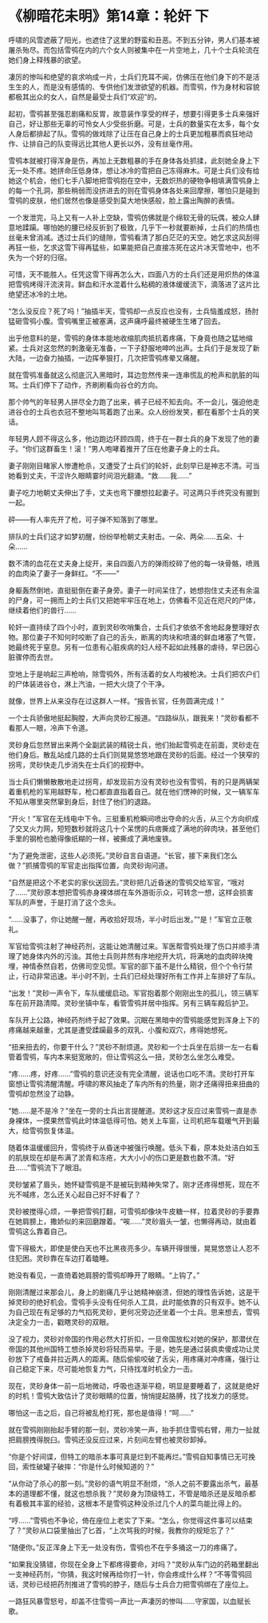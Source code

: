 # 《柳暗花未明》第14章：轮奸 下

呼啸的风雪遮蔽了阳光，也遮住了这里的野蛮和丑恶。不到五分钟，男人们基本被屠杀殆尽。而包括雪鸮在内的六个女人则被集中在一片空地上，几十个士兵轮流在她们身上释残暴的欲望。

凄厉的惨叫和绝望的哀求响成一片，士兵们充耳不闻，仿佛压在他们身下的不是活生生的人，而是没有感情的、专供他们发泄欲望的机器。而雪鸮，作为身材和容貌都极其出众的女人，自然是最受士兵们“欢迎”的。

起初，雪鸮甚至强忍剧痛和反胃，故意装作享受的样子，想要引得更多士兵来强奸自己，好让那些无辜的可怜女人少受些折磨。可是，士兵的数量实在太多，每个女人身后都排起了队。雪鸮的做戏除了让压在自己身上的士兵更加粗暴而疯狂地动作、让排自己的队变得远比其他人更长以外，没有丝毫作用。

雪鸮本就被打得浑身是伤，再加上无数粗暴的手在身体各处抓揉，此刻她全身上下无一处不疼。她拼命压低身体，想让冰冷的雪把自己冻得麻木。可是士兵们没有给她这个机会，他们七手八脚地把雪鸮抱在空中，无数炽热的硬物争相填满雪鸮身上的每一个孔洞，那些稍弱而没挤进去的则在雪鸮身体各处来回摩擦，哪怕只是碰到雪鸮的皮肤，他们居然也像是感受到莫大地快感般，脸上露出陶醉的表情。

一个发泄完，马上又有一人补上空缺，雪鸮仿佛就是个绵软无骨的玩偶，被众人肆意地蹂躏。哪怕她的腰已经反折到了极致，几乎下一秒就要断掉，士兵们的热情也丝毫未曾消减。透过士兵们的缝隙，雪鸮看清了那白茫茫的天空。她乞求这风刮得再狂一些，乞求这雪下得再猛些，如果能把自己直接冻死在这片冰天雪地中，也不失为一个好的归宿。

可惜，天不能胜人。任凭这雪下得再怎么大，四面八方的士兵们还是用炽热的体温把雪鸮烤得汗流浃背。鲜血和汗水混着什么粘稠的液体缓缓流下，滴落进了这片比绝望还冰冷的土地。

“怎么没反应？死了吗！”抽插半天，雪鸮却一点反应也没有，士兵恼羞成怒，扬肘猛砸雪鸮小腹。雪鸮嘴里正被塞满，这声痛呼最终被硬生生堵了回去。

出乎他意料的是，雪鸮的身体本能地收缩肌肉抵抗着疼痛，下身竟也随之猛地缩紧。士兵对这忽然的刺激毫无准备，一下子舒服地呻吟出声。士兵们于是发现了新大陆，一边奋力抽插，一边挥拳狠打，几次把雪鸮疼晕又痛醒。

就在雪鸮准备就这么彻底沉入黑暗时，耳边忽然传来一连串慌乱的枪声和肮脏的叫骂。士兵们停下了动作，齐刷刷看向谷仓的方向。

那个帅气的年轻男人拼尽全力跑了出来，裤子已经不知去向。不一会儿，强迫他走进谷仓的士兵也衣冠不整地叫骂着跑了出来。众人纷纷发笑，都在看那个士兵的笑话。

年轻男人顾不得这么多，他边跑边环顾四周，终于在一群士兵的身下发现了他的妻子。“你们这群畜生！滚！”男人咆哮着推开了压在他妻子身上的士兵。

妻子刚刚目睹家人惨遭枪杀，又遭受了士兵们的轮奸，此刻早已是神志不清。可当她看到丈夫，干涩许久眼睛霎时间泪光翻涌。“救……我……”

妻子吃力地朝丈夫伸出了手，丈夫也弯下腰想拉起妻子。可这两只手终究没有握到一起。

砰——有人率先开了枪，可子弹不知落到了哪里。

排队的士兵们这才如梦初醒，纷纷举枪朝丈夫射击。一朵、两朵……五朵、十朵……

数不清的血花在丈夫身上绽开，来自四面八方的弹雨绞碎了他的每一块骨骼，喷溅的血肉染了妻子一身鲜红。“不——”

身躯轰然倒地，直挺挺倒在妻子身旁。妻子一时间呆住了，她想抱住丈夫还有余温的尸身，可一拥而上的士兵们又把她牢牢压在地上，仿佛看不见近在咫尺的尸体，继续着他们的兽行……

轮奸一直持续了四个小时，直到灵砂吹哨集合，士兵们才依依不舍地起身整理好衣物。那位妻子不知何时咬断了自己的舌头，断离的肉块和喷涌的鲜血堵塞了气管，她最终死于窒息。另有一位患有心脏疾病的妇人经不起如此残暴的虐待，早已因心脏骤停而去世。

空地上于是响起三声枪响，除雪鸮外，所有活着的女人均被枪决。士兵们把农户们的尸体装进谷仓，淋上汽油，一把大火烧了个干净。

就像，世界上从来没存在过这群人一样。“报告长官，任务圆满完成！”

一个士兵骄傲地挺起胸膛，大声向灵砂汇报道。“四路纵队，跟我来！”灵砂看都不看那人一眼，冷声下令道。

灵砂身后忽然冒出来两个全副武装的精锐士兵，他们抬起雪鸮走在前面，灵砂走在他们身后。散乱站成几路的士兵们则晃晃悠悠地跟在灵砂的后面。经过一个狭窄的拐弯，灵砂快走几步消失在士兵们的视野中。

当士兵们懒懒散散地走过拐弯，却发现前方没有灵砂也没有雪鸮，有的只是两辆架着重机枪的军用越野车，枪口都直直指着自己。就在他们愣神的时候，又一辆军车不知从哪里突然窜到身后，封住了他们的退路。

“开火！”军官在无线电中下令。三挺重机枪瞬间喷出夺命的火舌，从三个方向织成了交叉火力网，短短数秒就将这几十个呆愣的兵痞撕成了满地的碎肉块，甚至他们手里的钢枪也脆得像纸糊的一样，被撕成了满地废铁。

“为了避免泄密，这些人必须死。”灵砂自言自语道。“长官，接下来我们怎么做？”抓捕雪鸮的军官走出指挥位置，向灵砂询问道。

“自然是把这个不老实的家伙送回去。”灵砂把几近昏迷的雪鸮交给军官，“哦对了……”灵砂原本想把雪鸮赤身裸体绑在车外游街示众，可转念一想，这样会损害军队的声誉，于是打消了这个念头。

“……没事了，你让她醒一醒，再收拾好现场，半小时后出发。”“是！”军官立正敬礼。

军官给雪鸮注射了神经药剂，这能让她清醒过来。军医帮雪鸮处理了伤口并顺手清理了她身体内外的污浊。其他士兵则井然有序地挖开大坑，将满地的血肉碎块掩埋，神情泰然自若，仿佛司空见惯。军官的部下虽不是什么精锐，但个个令行禁止，行动非常迅速。半小时不到，士兵们已经处理好所有工作并上车排好了车队。

“出发！”灵砂一声令下，车队缓缓启动。军官抱着那个刚刚出生的孤儿，领三辆军车在前开路清障。灵砂坐镇中车，看管雪鸮并居中指挥。另有三辆车殿后护卫。

车队开上公路，神经药剂终于起了效果。沉眠在黑暗中的雪鸮能感觉到浑身上下的疼痛越来越重，尤其是遭受蹂躏最多的双乳、小腹和双穴，疼得她想死。

“扭来扭去的，你要干什么？”灵砂不耐烦道。灵砂和一个士兵坐在后排一左一右看管着雪鸮，车内本来挺宽敞的，但让雪鸮这么一扭，灵砂怎么坐怎么难受。

“疼……疼，好疼……”雪鸮的意识还没有完全清醒，说话也口吃不清。灵砂打开车窗想让雪鸮清醒清醒。呼啸的寒风抽走了车内所有的热量，刚才还痛得扭来扭曲的雪鸮却忽然没了动静。

“她……是不是冷？”坐在一旁的士兵出言提醒道。灵砂这才反应过来雪鸮一直是赤身裸体，一摸果然雪鸮此时体温低得可怕。她关上车窗，让司机把车载暖气开到最大，给雪鸮恢复体温。

随着体温缓缓回升，雪鸮终于从昏迷中被强行唤醒。低头下看，原本处处洁白如玉的肌肤现在却是布满了淤青和冻疮，大大小小的伤口更是数也数不清。“好丑……”雪鸮流下了眼泪。

灵砂皱紧了眉头，她怀疑雪鸮是不是被玩到精神失常了。刚才还疼得想死，现在不光不喊疼，怎么还关心起自己好不好看了？

灵砂被搅得心烦，一拳把雪鸮打翻，可雪鸮却像块牛皮糖一样，拉着灵砂的手要靠在她肩膀上，撒娇似的来回磨蹭着。“唉……”灵砂眉头一皱，也懒得再动，就由着雪鸮这么靠着自己。

雪下得极大，即使是使白天也不比黑夜亮多少。车辆开得很慢，晃晃悠悠让人忍不住犯困。灵砂靠在车边打着瞌睡。

她没有看见，一直倚着她肩膀的雪鸮却睁开了眼睛。“上钩了。”

刚刚清醒过来那会儿，身上的剧痛几乎让她精神崩溃，但她的理性告诉她，这是干掉灵砂的绝好机会。雪鸮手头没有任何杀人工具，此时能依靠的只有双手。她不认为自己现在有足够的力气掐死灵砂，更何况旁边还坐着一个士兵。思来想去，雪鸮决定全力一击，戳瞎灵砂的双眼。

没了视力，灵砂对帝国的作用必然大打折扣，一旦帝国放松对她的保护，那潜伏在帝国的其他州国特工想杀掉灵砂将轻而易举。于是，她先是通过装疯卖傻成功让灵砂放下了戒备并拉近两人的距离。随后偷偷咬破了舌尖，用疼痛对冲疼痛，强行让自己稳定下来，尽可能地恢复力气，只待找准时机全力一击。

现在，灵砂身体一前一后地微动，呼吸也逐渐平稳，明显是要睡着了，这就是绝好的时机！雪鸮大致估计了灵砂眼睛的位置，悄悄提起胳膊，找了找发力的感觉。

哪怕这一击之后，自己将被乱枪打死，那也是值得！“呵……”

就在雪鸮刚刚抬起手臂的那一刻，灵砂冷笑一声，抬手抓住雪鸮右臂，用力一扯就把肩膀拽得脱臼。雪鸮还没反应过来，片刻间左臂也被灵砂卸掉。

“你是个好间谍，但特工的暗杀本事可真是烂到不能再烂。”雪鸮自知事情已无可挽回，索性破罐子破摔：“你是什么时候知道的？”

“从你动了杀心的那一刻。”灵砂的语气明显不耐烦，“杀人之前不要露出杀气，最基本的道理都不懂，就这也想杀我？”灵砂身为顶级特工，不管是暗杀还是反暗杀都有着极其丰富的经验，这根本不是雪鸮这种没杀过几个人的菜鸟能比得上的。

“哼……”雪鸮也不争论，倚在座位上老实了下来。“怎么，你觉得这件事可以结束了？”灵砂从口袋里抽出了匕首，“上次骂我的时候，我教你的规矩忘了？”

“随便你。”反正浑身上下无一处没有伤，雪鸮也不在乎多捅这一刀的疼痛了。

“如果我没猜错，你现在全身上下都疼得要命，对吗？”灵砂从车门边的药箱里翻出一支神经药剂，“你猜，我这时候再给你打一针，你会疼成什么样？”不等雪鸮回话，灵砂已经把药剂推进了雪鸮的脖子，随后与士兵合力把雪鸮绑在了座位上。

一路狂风暴雪怒号，却盖不住雪鸮一声比一声凄厉的惨叫……守家国，以血赋长歌。

